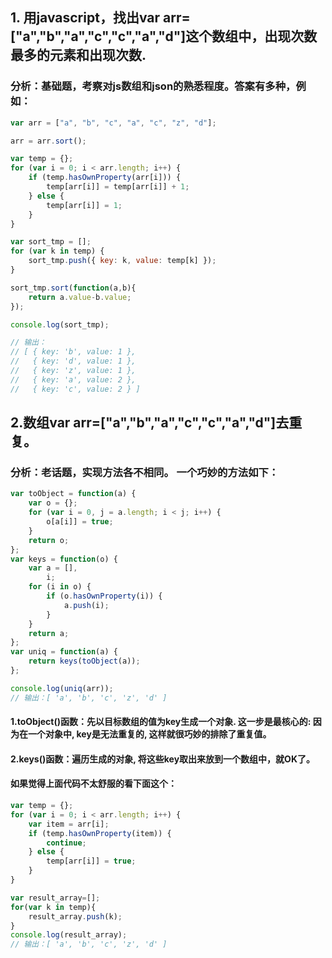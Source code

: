 

## 1. 用javascript，找出var arr=["a","b","a","c","c","a","d"]这个数组中，出现次数最多的元素和出现次数.  
###  分析：基础题，考察对js数组和json的熟悉程度。答案有多种，例如：
```javascript  
var arr = ["a", "b", "c", "a", "c", "z", "d"];

arr = arr.sort();

var temp = {};
for (var i = 0; i < arr.length; i++) {
    if (temp.hasOwnProperty(arr[i])) {
        temp[arr[i]] = temp[arr[i]] + 1;
    } else {
        temp[arr[i]] = 1;
    }
}

var sort_tmp = [];
for (var k in temp) {
    sort_tmp.push({ key: k, value: temp[k] });
}

sort_tmp.sort(function(a,b){
	return a.value-b.value;
});

console.log(sort_tmp);  

// 输出：
// [ { key: 'b', value: 1 },
//   { key: 'd', value: 1 },
//   { key: 'z', value: 1 },
//   { key: 'a', value: 2 },
//   { key: 'c', value: 2 } ]
``` 

## 2.数组var arr=["a","b","a","c","c","a","d"]去重复。  
### 分析：老话题，实现方法各不相同。  一个巧妙的方法如下：  
```javascript
var toObject = function(a) {
    var o = {};
    for (var i = 0, j = a.length; i < j; i++) {
        o[a[i]] = true;
    }
    return o;
};
var keys = function(o) {
    var a = [],
        i;
    for (i in o) {
        if (o.hasOwnProperty(i)) {
            a.push(i);
        }
    }
    return a;
};
var uniq = function(a) {
    return keys(toObject(a));
};

console.log(uniq(arr));  
// 输出：[ 'a', 'b', 'c', 'z', 'd' ]
```  
#### 1.toObject()函数：先以目标数组的值为key生成一个对象. 这一步是最核心的: 因为在一个对象中, key是无法重复的, 这样就很巧妙的排除了重复值。  
#### 2.keys()函数：遍历生成的对象, 将这些key取出来放到一个数组中，就OK了。  
#### 如果觉得上面代码不太舒服的看下面这个：  
```javascript
var temp = {};
for (var i = 0; i < arr.length; i++) {
    var item = arr[i];
    if (temp.hasOwnProperty(item)) {
        continue;
    } else {
        temp[arr[i]] = true;
    }
}

var result_array=[];
for(var k in temp){
	result_array.push(k);
}
console.log(result_array);
// 输出：[ 'a', 'b', 'c', 'z', 'd' ]
```
